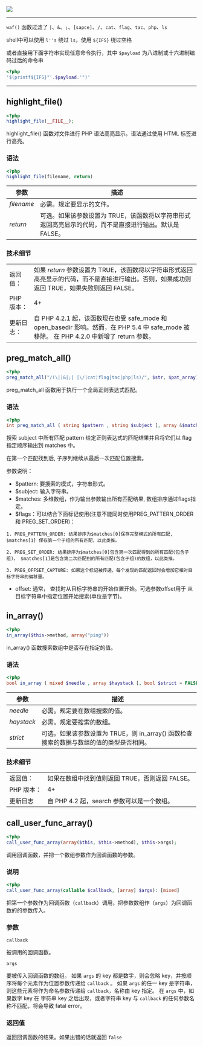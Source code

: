 ![](https://cdn.jsdelivr.net/gh/CTF-USTB/Panic404-wp-images/images/20251001153644034.png)

___
`waf()` 函数过滤了 `|`、`&`、`;`、`[sapce]`、`/`、`cat`、`flag`、`tac`、`php`、`ls`

shell中可以使用 `l''s` 绕过 `ls`，使用 `${IFS}` 绕过空格

或者直接用下面字符串实现任意命令执行，其中 `$payload` 为八进制或十六进制编码过后的命令串

```php
<?php
'$(printf${IFS}"'.$payload.'")'
```



___



## highlight_file()

```php
<?php
highlight_file(__FILE__);
```
highlight_file() 函数对文件进行 PHP 语法高亮显示。语法通过使用 HTML 标签进行高亮。

### 语法

```php
<?php
highlight_file(filename, return)
```

| 参数       | 描述                                                         |
| ---------- | ------------------------------------------------------------ |
| *filename* | 必需。规定要显示的文件。                                     |
| *return*   | 可选。如果该参数设置为 TRUE，该函数将以字符串形式返回高亮显示的代码，而不是直接进行输出。默认是 FALSE。 |

### 技术细节

|            |                                                              |
| ---------- | ------------------------------------------------------------ |
| 返回值：   | 如果 *return* 参数设置为 TRUE，该函数将以字符串形式返回高亮显示的代码，而不是直接进行输出。否则，如果成功则返回 TRUE，如果失败则返回 FALSE。 |
| PHP 版本： | 4+                                                           |
| 更新日志： | 自 PHP 4.2.1 起，该函数现在也受 safe_mode 和 open_basedir 影响。然而，在 PHP 5.4 中 safe_mode 被移除。      在 PHP 4.2.0 中新增了 return 参数。 |

## preg_match_all()

```php
<?php
preg_match_all("/(\||&|;| |\/|cat|flag|tac|php|ls)/", $str, $pat_array)
```
preg_match_all 函数用于执行一个全局正则表达式匹配。

### 语法

```php
<?php
int preg_match_all ( string $pattern , string $subject [, array &$matches [, int $flags = PREG_PATTERN_ORDER [, int $offset = 0 ]]] )
```

搜索 subject 中所有匹配 pattern 给定正则表达式的匹配结果并且将它们以 flag 指定顺序输出到 matches 中。

在第一个匹配找到后, 子序列继续从最后一次匹配位置搜索。

参数说明：

- $pattern: 要搜索的模式，字符串形式。
- $subject: 输入字符串。
- $matches: 多维数组，作为输出参数输出所有匹配结果, 数组排序通过flags指定。
- $flags：可以结合下面标记使用(注意不能同时使用PREG_PATTERN_ORDER和 PREG_SET_ORDER)：

```
1. PREG_PATTERN_ORDER: 结果排序为$matches[0]保存完整模式的所有匹配, $matches[1] 保存第一个子组的所有匹配，以此类推。

2. PREG_SET_ORDER: 结果排序为$matches[0]包含第一次匹配得到的所有匹配(包含子组)， $matches[1]是包含第二次匹配到的所有匹配(包含子组)的数组，以此类推。

3. PREG_OFFSET_CAPTURE: 如果这个标记被传递，每个发现的匹配返回时会增加它相对目标字符串的偏移量。
```

- offset: 通常， 查找时从目标字符串的开始位置开始。可选参数offset用于 从目标字符串中指定位置开始搜索(单位是字节)。

## in_array()
```php
<?php
in_array($this->method, array("ping"))
```
in_array() 函数搜索数组中是否存在指定的值。

### 语法

```php
<?php
bool in_array ( mixed $needle , array $haystack [, bool $strict = FALSE ] )
```

| 参数       | 描述                                                         |
| ---------- | ------------------------------------------------------------ |
| *needle*   | 必需。规定要在数组搜索的值。                                 |
| *haystack* | 必需。规定要搜索的数组。                                     |
| *strict*   | 可选。如果该参数设置为 TRUE，则 in_array() 函数检查搜索的数据与数组的值的类型是否相同。 |

### 技术细节

|            |                                                 |
| ---------- | ----------------------------------------------- |
| 返回值：   | 如果在数组中找到值则返回 TRUE，否则返回 FALSE。 |
| PHP 版本： | 4+                                              |
| 更新日志   | 自 PHP 4.2 起，search 参数可以是一个数组。      |

## call_user_func_array()
```php
<?php
call_user_func_array(array($this, $this->method), $this->args);
```
调用回调函数，并把一个数组参数作为回调函数的参数。

### 说明

```php
<?php
call_user_func_array(callable $callback, [array] $args): [mixed]
```

把第一个参数作为回调函数（`callback`）调用，把参数数组作（`args`）为回调函数的的参数传入。

### 参数

```
callback
```

被调用的回调函数。

```
args
```

要被传入回调函数的数组。
如果 `args` 的 key 都是数字，则会忽略 key，并按顺序将每个元素作为位置参数传递给 `callback` 。
如果 `args` 的任一 key 是字符串，则这些元素将作为命名参数传递给 `callback`，名称由 key 指定。
在 `args` 中，如果数字 key 在 字符串 key 之后出现，或者字符串 key 与 `callback` 的任何参数名称不匹配，将会导致 fatal error。

### 返回值

返回回调函数的结果。如果出错的话就返回 `false`

